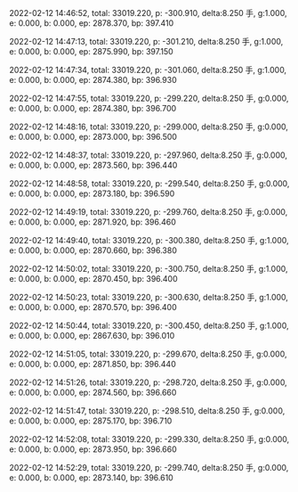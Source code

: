 2022-02-12 14:46:52, total: 33019.220, p: -300.910, delta:8.250 手, g:1.000, e: 0.000, b: 0.000, ep: 2878.370, bp: 397.410

2022-02-12 14:47:13, total: 33019.220, p: -301.210, delta:8.250 手, g:1.000, e: 0.000, b: 0.000, ep: 2875.990, bp: 397.150

2022-02-12 14:47:34, total: 33019.220, p: -301.060, delta:8.250 手, g:1.000, e: 0.000, b: 0.000, ep: 2874.380, bp: 396.930

2022-02-12 14:47:55, total: 33019.220, p: -299.220, delta:8.250 手, g:0.000, e: 0.000, b: 0.000, ep: 2874.380, bp: 396.700

2022-02-12 14:48:16, total: 33019.220, p: -299.000, delta:8.250 手, g:0.000, e: 0.000, b: 0.000, ep: 2873.000, bp: 396.500

2022-02-12 14:48:37, total: 33019.220, p: -297.960, delta:8.250 手, g:0.000, e: 0.000, b: 0.000, ep: 2873.560, bp: 396.440

2022-02-12 14:48:58, total: 33019.220, p: -299.540, delta:8.250 手, g:0.000, e: 0.000, b: 0.000, ep: 2873.180, bp: 396.590

2022-02-12 14:49:19, total: 33019.220, p: -299.760, delta:8.250 手, g:0.000, e: 0.000, b: 0.000, ep: 2871.920, bp: 396.460

2022-02-12 14:49:40, total: 33019.220, p: -300.380, delta:8.250 手, g:1.000, e: 0.000, b: 0.000, ep: 2870.660, bp: 396.380

2022-02-12 14:50:02, total: 33019.220, p: -300.750, delta:8.250 手, g:1.000, e: 0.000, b: 0.000, ep: 2870.450, bp: 396.400

2022-02-12 14:50:23, total: 33019.220, p: -300.630, delta:8.250 手, g:1.000, e: 0.000, b: 0.000, ep: 2870.570, bp: 396.400

2022-02-12 14:50:44, total: 33019.220, p: -300.450, delta:8.250 手, g:1.000, e: 0.000, b: 0.000, ep: 2867.630, bp: 396.010

2022-02-12 14:51:05, total: 33019.220, p: -299.670, delta:8.250 手, g:0.000, e: 0.000, b: 0.000, ep: 2871.850, bp: 396.440

2022-02-12 14:51:26, total: 33019.220, p: -298.720, delta:8.250 手, g:0.000, e: 0.000, b: 0.000, ep: 2874.560, bp: 396.660

2022-02-12 14:51:47, total: 33019.220, p: -298.510, delta:8.250 手, g:0.000, e: 0.000, b: 0.000, ep: 2875.170, bp: 396.710

2022-02-12 14:52:08, total: 33019.220, p: -299.330, delta:8.250 手, g:0.000, e: 0.000, b: 0.000, ep: 2873.950, bp: 396.660

2022-02-12 14:52:29, total: 33019.220, p: -299.740, delta:8.250 手, g:0.000, e: 0.000, b: 0.000, ep: 2873.140, bp: 396.610
